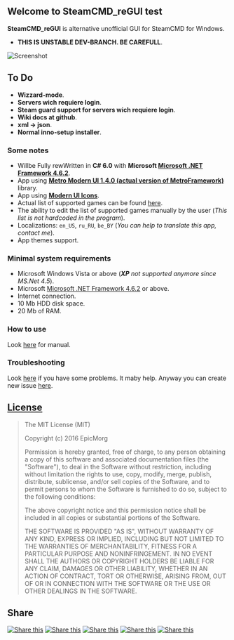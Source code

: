 ## Welcome to SteamCMD_reGUI test ##

**SteamCMD_reGUI** is alternative unofficial GUI for SteamCMD for Windows.
 
 - **THIS IS UNSTABLE DEV-BRANCH. BE CAREFULL**.

![Screenshot](https://i.imgur.com/WsziReL)

## To Do ##
- **Wizzard-mode**.
- **Servers wich requiere login**.
- **Steam guard support for servers wich requiere login**.
- **Wiki docs at github**.
- **xml -> json**.
- **Normal inno-setup installer**.

### Some notes ### 
- Willbe Fully rewWritten in **C# 6.0** with **Microsoft [Microsoft .NET Framework 4.6.2](https://www.microsoft.com/en-us/download/details.aspx?id=53344 "Link for download")**.
- App using **[Metro Modern UI 1.4.0 (actual version of MetroFramework)](http://www.nuget.org/packages/MetroModernUI/ "nuget")** library.
- App using **[Modern UI Icons](https://github.com/Templarian/WindowsIcons/ "Official github")**.
- Actual list of supported games can be found [here](https://github.com/stamepicmorg/SteamCMD_reGUI/blob/master/source/SteamCMD_reGUI_Client/Servers.xml).
- The ability to edit the list of supported games manually by the user (*This list is not hardcoded in the program*).
- Localizations: `en_US`, `ru_RU`, `be_BY` (*You can help to translate this app, contact me*).
- App themes support.

 

### Minimal system requirements  ###
- Microsoft Windows Vista or above (***XP*** *not supported anymore since MS.Net 4.5*).
- Microsoft [Microsoft .NET Framework 4.6.2](http://www.microsoft.com/en-US/download/details.aspx?id=53344 "Link for download") or above. 
- Internet connection.
- 10 Mb HDD disk space.
- 20 Mb of RAM.

### How to use ###

Look [here](# "How to use this app") for manual. 

### Troubleshooting ###

Look [here](# "Troubleshooting") if you have some problems. It maby help. Anyway you can create new issue [here](https://github.com/stamepicmorg/SteamCMD_reGUI/issues).

## [License](https://github.com/stamepicmorg/SteamCMD_reGUI/blob/master/LICENSE) ##

> The MIT License (MIT)
> 
> Copyright (c) 2016 EpicMorg
> 
> Permission is hereby granted, free of charge, to any person obtaining a copy
> of this software and associated documentation files (the "Software"), to deal
> in the Software without restriction, including without limitation the rights
> to use, copy, modify, merge, publish, distribute, sublicense, and/or sell
> copies of the Software, and to permit persons to whom the Software is
> furnished to do so, subject to the following conditions:
> 
> The above copyright notice and this permission notice shall be included in all
> copies or substantial portions of the Software.
> 
> THE SOFTWARE IS PROVIDED "AS IS", WITHOUT WARRANTY OF ANY KIND, EXPRESS OR
> IMPLIED, INCLUDING BUT NOT LIMITED TO THE WARRANTIES OF MERCHANTABILITY,
> FITNESS FOR A PARTICULAR PURPOSE AND NONINFRINGEMENT. IN NO EVENT SHALL THE
> AUTHORS OR COPYRIGHT HOLDERS BE LIABLE FOR ANY CLAIM, DAMAGES OR OTHER
> LIABILITY, WHETHER IN AN ACTION OF CONTRACT, TORT OR OTHERWISE, ARISING FROM,
> OUT OF OR IN CONNECTION WITH THE SOFTWARE OR THE USE OR OTHER DEALINGS IN THE
> SOFTWARE.

## Share ##
[![Share this](https://i.imgur.com/PXjThdc)](https://who.ec/ipO) [![Share this](https://i.imgur.com/lA6idgl)](https://who.ec/irO) [![Share this](https://i.imgur.com/BxKPNrz)](https://who.ec/isO) [![Share this](https://i.imgur.com/4sMcG7s)](https://who.ec/itO) [![Share this](https://i.imgur.com/GezvpRx)](https://who.ec/iuO)
